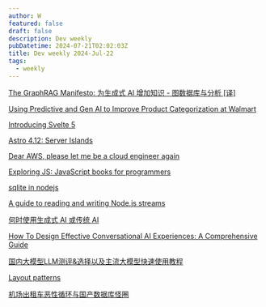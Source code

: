```yaml
---
author: W
featured: false
draft: false
description: Dev weekly
pubDatetime: 2024-07-21T02:02:03Z
title: Dev weekly 2024-Jul-22
tags:
  - weekly
---
```


[The GraphRAG Manifesto: 为生成式 AI 增加知识 - 图数据库与分析 [译]](https://baoyu.io/translations/rag/the-graphrag-manifesto-adding-knowledge-to-genai?utm_source=pocket_shared)

[Using Predictive and Gen AI to Improve Product Categorization at Walmart](https://medium.com/walmartglobaltech/using-predictive-and-gen-ai-to-improve-product-categorization-at-walmart-dc9821c6a481)

[Introducing Svelte 5](https://frontendmasters.com/blog/introducing-svelte-5/)

[Astro 4.12: Server Islands](https://astro.build/blog/astro-4120/?utm_source=pocket_shared)

[Dear AWS, please let me be a cloud engineer again](https://lucvandonkersgoed.com/2024/07/13/dear-aws-please-let-me-be-a-cloud-engineer-again/?utm_source=pocket_shared)

[Exploring JS: JavaScript books for programmers](https://exploringjs.com/?utm_source=pocket_saves)

[sqlite in nodejs](https://nodejs.org/api/sqlite.html?utm_source=pocket_shared)

[A guide to reading and writing Node.js streams](https://blog.platformatic.dev/a-guide-to-reading-and-writing-nodejs-streams?utm_source=pocket_shared)

[何时使用生成式 AI 或传统 AI](https://cloud.google.com/docs/ai-ml/generative-ai/generative-ai-or-traditional-ai?hl=zh-cn&utm_source=pocket_shared)

[How To Design Effective Conversational AI Experiences: A Comprehensive Guide](https://www.smashingmagazine.com/2024/07/how-design-effective-conversational-ai-experiences-guide/?utm_source=pocket_shared)

[国内大模型LLM测评&选择以及主流大模型快速使用教程](https://mp.weixin.qq.com/s/ENGB1Z-eakom3C9BC8JOcQ?utm_source=pocket_shared)

[Layout patterns](https://web.dev/patterns/layout/?utm_source=pocket_saves)

[机场出租车恶性循环与国产数据库怪圈](https://mp.weixin.qq.com/s/uccjOkAR1zgur6tftHkzMg?utm_source=pocket_shared)

[]()

[]()

[]()

[]()

[]()

[]()

[]()

[]()

[]()

[]()

[]()

[]()

[]()

[]()

[]()

[]()

[]()

[]()

[]()

[]()

[]()

[]()

[]()

[]()

[]()

[]()

[]()

[]()

[]()

[]()

[]()

[]()

[]()

[]()
